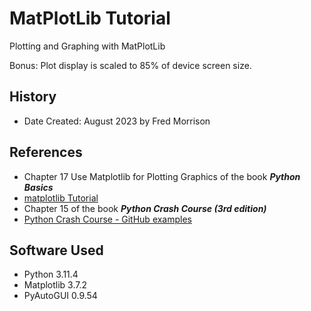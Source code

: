 # MatPlotLib Tutorial
Plotting and Graphing with MatPlotLib

Bonus: Plot display is scaled to 85% of device screen size.
## History
* Date Created: August 2023 by Fred Morrison
## References
* Chapter 17 Use Matplotlib for Plotting Graphics of the book ___Python Basics___
* [matplotlib Tutorial](https://matplotlib.org/stable/tutorials/index.html)
* Chapter 15 of the book ___Python Crash Course (3rd edition)___
* [Python Crash Course - GitHub examples](https://github.com/ehmatthes/pcc_3e)
## Software Used
* Python 3.11.4
* Matplotlib 3.7.2
* PyAutoGUI 0.9.54

